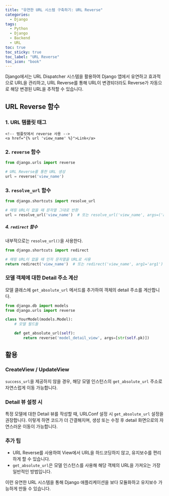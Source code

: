 ```yaml
---
title: "유연한 URL 시스템 구축하기: URL Reverse"
categories:
  - Django
tags:
  - Python
  - Django
  - Backend
  - URL
toc: true
toc_sticky: true
toc_label: "URL Reverse"
toc_icon: "book"
---
```


Django에서는 URL Dispatcher 시스템을 활용하여 Django 앱에서 유연하고 효과적으로 URL을 관리하고, URL Reverse를 통해 URL이 변경되더라도 Reverse가 자동으로 해당 변경된 URL을 추적할 수 있습니다.

## URL Reverse 함수

### 1. URL 템플릿 태그

```django
<!-- 템플릿에서 reverse 사용 -->
<a href="{% url 'view_name' %}">Link</a>
```

### 2. `reverse` 함수

```python
from django.urls import reverse

# URL Reverse를 통한 URL 생성
url = reverse('view_name')
```

### 3. `resolve_url` 함수

```python
from django.shortcuts import resolve_url

# 매핑 URL이 없을 때 문자열 그대로 반환
url = resolve_url('view_name')  # 또는 resolve_url('view_name', args=('arg1',))
```

##### 4. `redirect` 함수
내부적으로는 `resolve_url()`을 사용한다.
```python
from django.shortcuts import redirect

# 매핑 URL이 없을 때 인자 문자열을 URL로 사용
return redirect('view_name')  # 또는 redirect('view_name', arg1='arg1')
```

### 모델 객체에 대한 Detail 주소 계산

모델 클래스에 `get_absolute_url` 메서드를 추가하여 객체의 detail 주소를 계산합니다.

```python
from django.db import models
from django.urls import reverse

class YourModel(models.Model):
    # 모델 필드들

    def get_absolute_url(self):
        return reverse('model_detail_view', args=[str(self.pk)])
```

## 활용

### CreateView / UpdateView

`success_url`을 제공하지 않을 경우, 해당 모델 인스턴스의 `get_absolute_url` 주소로 자연스럽게 이동 가능합니다.

### Detail 뷰 설정 시

특정 모델에 대한 Detail 뷰를 작성할 때, URLConf 설정 시 `get_absolute_url` 설정을 권장합니다. 이렇게 하면 코드가 더 간결해지며, 생성 또는 수정 후 detail 화면으로의 자연스러운 이동이 가능합니다.

### 추가 팁

- URL Reverse를 사용하여 View에서 URL을 하드코딩하지 않고, 유지보수를 편리하게 할 수 있습니다.
- `get_absolute_url`은 모델 인스턴스를 사용해 해당 객체의 URL을 가져오는 가장 일반적인 방법입니다.

이런 유연한 URL 시스템을 통해 Django 애플리케이션을 보다 모듈화하고 유지보수 가능하게 만들 수 있습니다.
